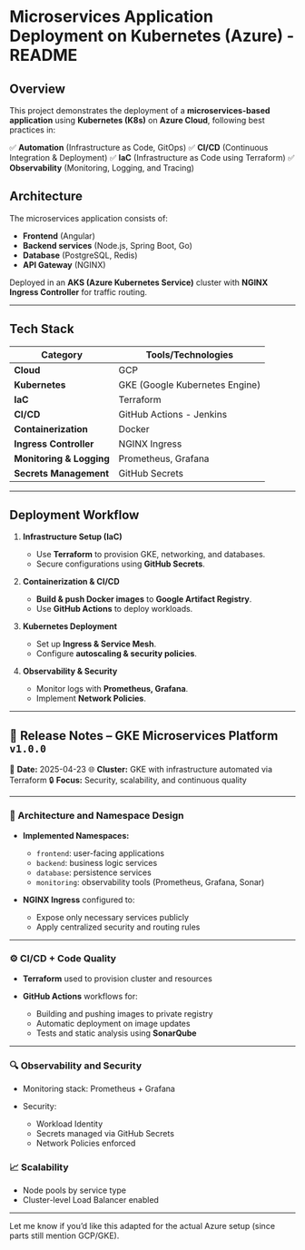 # **Microservices Application Deployment on Kubernetes (Azure) - README**

## **Overview**

This project demonstrates the deployment of a **microservices-based application** using **Kubernetes (K8s)** on **Azure Cloud**, following best practices in:

✅ **Automation** (Infrastructure as Code, GitOps)
✅ **CI/CD** (Continuous Integration & Deployment)
✅ **IaC** (Infrastructure as Code using Terraform)
✅ **Observability** (Monitoring, Logging, and Tracing)

## **Architecture**

The microservices application consists of:

* **Frontend** (Angular)
* **Backend services** (Node.js, Spring Boot, Go)
* **Database** (PostgreSQL, Redis)
* **API Gateway** (NGINX)

Deployed in an **AKS (Azure Kubernetes Service)** cluster with **NGINX Ingress Controller** for traffic routing.

---

## **Tech Stack**

| Category                 | Tools/Technologies             |
| ------------------------ | ------------------------------ |
| **Cloud**                | GCP                            |
| **Kubernetes**           | GKE (Google Kubernetes Engine) |
| **IaC**                  | Terraform                      |
| **CI/CD**                | GitHub Actions - Jenkins       |
| **Containerization**     | Docker                         |
| **Ingress Controller**   | NGINX Ingress                  |
| **Monitoring & Logging** | Prometheus, Grafana            |
| **Secrets Management**   | GitHub Secrets                 |

---

## **Deployment Workflow**

1. **Infrastructure Setup (IaC)**

   * Use **Terraform** to provision GKE, networking, and databases.
   * Secure configurations using **GitHub Secrets**.
2. **Containerization & CI/CD**

   * **Build & push Docker images** to **Google Artifact Registry**.
   * Use **GitHub Actions** to deploy workloads.
3. **Kubernetes Deployment**

   * Set up **Ingress & Service Mesh**.
   * Configure **autoscaling & security policies**.
4. **Observability & Security**

   * Monitor logs with **Prometheus, Grafana**.
   * Implement **Network Policies**.

---

## 🚀 Release Notes – GKE Microservices Platform `v1.0.0`

📅 **Date:** 2025-04-23
🌐 **Cluster:** GKE with infrastructure automated via Terraform
🔒 **Focus:** Security, scalability, and continuous quality

---

### 🧩 Architecture and Namespace Design

* **Implemented Namespaces:**

  * `frontend`: user-facing applications
  * `backend`: business logic services
  * `database`: persistence services
  * `monitoring`: observability tools (Prometheus, Grafana, Sonar)

* **NGINX Ingress** configured to:

  * Expose only necessary services publicly
  * Apply centralized security and routing rules

---

### ⚙️ CI/CD + Code Quality

* **Terraform** used to provision cluster and resources
* **GitHub Actions** workflows for:

  * Building and pushing images to private registry
  * Automatic deployment on image updates
  * Tests and static analysis using **SonarQube**

---

### 🔍 Observability and Security

* Monitoring stack: Prometheus + Grafana
* Security:

  * Workload Identity
  * Secrets managed via GitHub Secrets
  * Network Policies enforced



### 📈 Scalability

* Node pools by service type
* Cluster-level Load Balancer enabled

---

Let me know if you’d like this adapted for the actual Azure setup (since parts still mention GCP/GKE).
